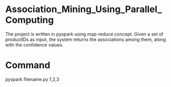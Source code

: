 # Association_Mining_Using_Parallel_Computing
The project is written in pyspark using map-reduce concept. Given a set of productIDs as input, the system returns the associations among them, along with the confidence values.
# Command
pyspark filename.py 1,2,3
